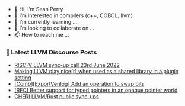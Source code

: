 - 👋 Hi, I’m Sean Perry
- 👀 I’m interested in compilers (c++, COBOL, llvm)
- 🌱 I’m currently learning ...
- 💞️ I’m looking to collaborate on ...
- 📫 How to reach me ...

<!---
s66perry/s66perry is a ✨ special ✨ repository because its `README.md` (this file) appears on your GitHub profile.
You can click the Preview link to take a look at your changes.
--->
### 📕 Latest LLVM Discourse Posts

<!-- DISCOURSE-LLVM:START -->
- [RISC-V LLVM sync-up call 23rd June 2022](https://discourse.llvm.org/t/risc-v-llvm-sync-up-call-23rd-june-2022/63384#post_1)
- [Making LLVM play nice&lpar;r&rpar; when used as a shared library in a plugin setting](https://discourse.llvm.org/t/making-llvm-play-nice-r-when-used-as-a-shared-library-in-a-plugin-setting/63306#post_5)
- [[Comb][ExportVerilog] Add an operation to swap bits](https://discourse.llvm.org/t/comb-exportverilog-add-an-operation-to-swap-bits/63383#post_1)
- [[RFC] Better support for typed pointers in an opaque pointer world](https://discourse.llvm.org/t/rfc-better-support-for-typed-pointers-in-an-opaque-pointer-world/63339#post_10)
- [CHERI LLVM/Rust public sync-ups](https://discourse.llvm.org/t/cheri-llvm-rust-public-sync-ups/62815#post_5)
<!-- DISCOURSE-LLVM:END -->
